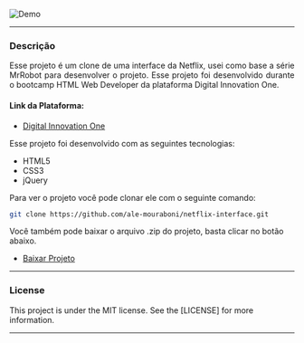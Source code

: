 ![Demo](readme/demo.gif)

---

<div style="text-align: justify">

### Descrição
Esse projeto é um clone de uma interface da Netflix, usei como base a série MrRobot para desenvolver o projeto. Esse projeto foi desenvolvido durante o bootcamp HTML Web Developer da plataforma Digital Innovation One.

</div>

#### Link da Plataforma:

* [Digital Innovation One](https://digitalinnovation.one/)

Esse projeto foi desenvolvido com as seguintes tecnologias:
* HTML5
* CSS3
* jQuery

Para ver o projeto você pode clonar ele com o seguinte comando:    

```sh
git clone https://github.com/ale-mouraboni/netflix-interface.git
```  
  
Você também pode baixar o arquivo .zip do projeto, basta clicar no botão abaixo.  
  
* [Baixar Projeto](https://github.com/ale-mouraboni/netflix-interface/archive/refs/heads/main.zip)

---

### License
This project is under the MIT license. See the [LICENSE] for more information.

---
